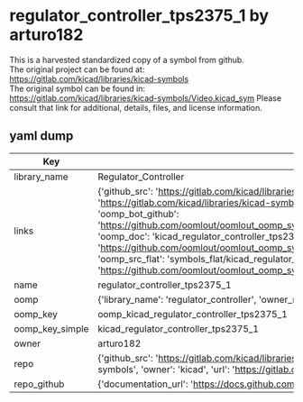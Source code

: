 # regulator_controller_tps2375_1 by arturo182  
This is a harvested standardized copy of a symbol from github.  
The original project can be found at:  
https://gitlab.com/kicad/libraries/kicad-symbols  
The original symbol can be found in:
https://gitlab.com/kicad/libraries/kicad-symbols/Video.kicad_sym
Please consult that link for additional, details, files, and license information.  
## yaml dump  
| Key | Value |  
| --- | --- |  
| library_name | Regulator_Controller |  
| links | {'github_src': 'https://gitlab.com/kicad/libraries/kicad-symbols/Video.kicad_sym', 'github_src_repo': 'https://gitlab.com/kicad/libraries/kicad-symbols', 'oomp_bot': 'kicad_regulator_controller_tps2375_1/working', 'oomp_bot_github': 'https://github.com/oomlout/oomlout_oomp_symbol_bot/tree/main/kicad_regulator_controller_tps2375_1/working', 'oomp_doc': 'kicad_regulator_controller_tps2375_1/working', 'oomp_doc_github': 'https://github.com/oomlout/oomlout_oomp_symbol_doc/tree/main/kicad_regulator_controller_tps2375_1/working', 'oomp_src_flat': 'symbols_flat/kicad_regulator_controller_tps2375_1/working', 'oomp_src_flat_github': 'https://github.com/oomlout/oomlout_oomp_symbol_src/tree/main/kicad_regulator_controller_tps2375_1/working'} |  
| name | regulator_controller_tps2375_1 |  
| oomp | {'library_name': 'regulator_controller', 'owner_name': 'kicad', 'symbol_name': 'regulator_controller_tps2375_1'} |  
| oomp_key | oomp_kicad_regulator_controller_tps2375_1 |  
| oomp_key_simple | kicad_regulator_controller_tps2375_1 |  
| owner | arturo182 |  
| repo | {'github_src': 'https://gitlab.com/kicad/libraries/kicad-symbols/Video.kicad_sym', 'name': 'libraries/kicad-symbols', 'owner': 'kicad', 'url': 'https://gitlab.com/kicad/libraries/kicad-symbols'} |  
| repo_github | {'documentation_url': 'https://docs.github.com/rest/repos/repos#get-a-repository', 'message': 'Not Found'} |  

